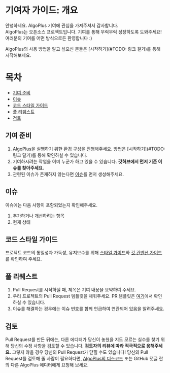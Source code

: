 # 기여자 가이드: 개요

안녕하세요. AlgoPlus 기여에 관심을 가져주셔서 감사합니다. <br>
AlgoPlus는 오픈소스 프로젝트입니다. 기여를 통해 무럭무럭 성장하도록 도와주세요! <br>
여러분의 기여를 어떤 방식으로든 환영합니다 :) <br>

AlgoPlus의 사용 방법을 알고 싶으신 분들은 [시작하기](#TODO: 링크 걸기)를 통해 시작해보세요.

# 목차

- [기여 준비](#기여-준비)
- [이슈](#이슈)
- [코드 스타일 가이드](#코드-스타일-가이드)
- [풀 리퀘스트](#풀-리퀘스트)
- [검토](#검토)

## 기여 준비

1. AlgoPlus을 실행하기 위한 환경 구성을 진행해주세요. 방법은 [시작하기](#TODO: 링크 달기)를 통해 확인하실 수 있습니다.
2. 기여하시려는 작업을 이미 누군가 하고 있을 수 있습니다. **깃허브에서 먼저 기존 이슈를 찾아주세요.**
3. 관련된 이슈가 존재하지 않는다면 [이슈](#이슈)를 먼저 생성해주세요.

## 이슈
이슈에는 다음 사항이 포함되었는지 확인해주세요.

1. 추가하거나 개선하려는 항목
2. 현재 상태

## 코드 스타일 가이드

프로젝트 코드의 통일성과 가독성, 유지보수를 위해 [스타일 가이드](./CodeStyleGuide.md)와 [깃 컨벤션 가이드](./GitConvention.md)를 확인하여 주세요.

## 풀 리퀘스트

1. Pull Request를 시작하실 때, 제목은 기여 내용을 요약하여 주세요.
2. 우리 프로젝트의 Pull Request 템플릿을 채워주세요. PR 템플릿은 [여기](./GitConvention.md)에서 확인하실 수 있습니다.
3. 이슈를 해결하는 경우에는 이슈 번호를 함께 언급하여 연관되어 있음을 알려주세요.


## 검토

Pull Request를 만든 뒤에는, 다른 에디터가 당신이 놓쳤을 지도 모르는 실수를 찾기 위해 당신의 수정 사항을 검토할 수 있습니다. **검토자의 리뷰에 따라 적극적으로 응해주세요.** 그렇지 않을 경우 당신의 Pull Request가 닫힐 수도 있습니다! 당신의 Pull Request를 검토해 줄 사람이 필요하다면, [AlgoPlus의 디스코드](https://discord.com/invite/w42B5JnJBq) 또는 GitHub 댓글 란의 다른 AlgoPlus 에디터에게 요청해 보세요.
